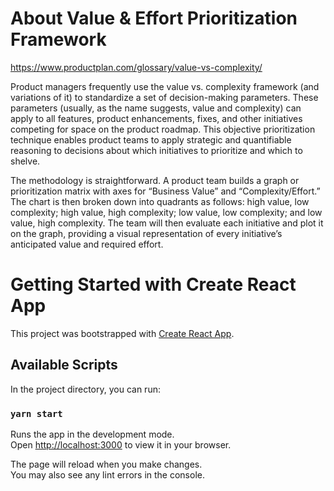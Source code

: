 # About Value & Effort Prioritization Framework

https://www.productplan.com/glossary/value-vs-complexity/

Product managers frequently use the value vs. complexity framework (and variations of it) to standardize a set of decision-making parameters. These parameters (usually, as the name suggests, value and complexity) can apply to all features, product enhancements, fixes, and other initiatives competing for space on the product roadmap. This objective prioritization technique enables product teams to apply strategic and quantifiable reasoning to decisions about which initiatives to prioritize and which to shelve.

The methodology is straightforward. A product team builds a graph or prioritization matrix with axes for “Business Value” and “Complexity/Effort.” The chart is then broken down into quadrants as follows: high value, low complexity; high value, high complexity; low value, low complexity; and low value, high complexity. The team will then evaluate each initiative and plot it on the graph, providing a visual representation of every initiative’s anticipated value and required effort.

# Getting Started with Create React App

This project was bootstrapped with [Create React App](https://github.com/facebook/create-react-app).

## Available Scripts

In the project directory, you can run:

### `yarn start`

Runs the app in the development mode.\
Open [http://localhost:3000](http://localhost:3000) to view it in your browser.

The page will reload when you make changes.\
You may also see any lint errors in the console.
